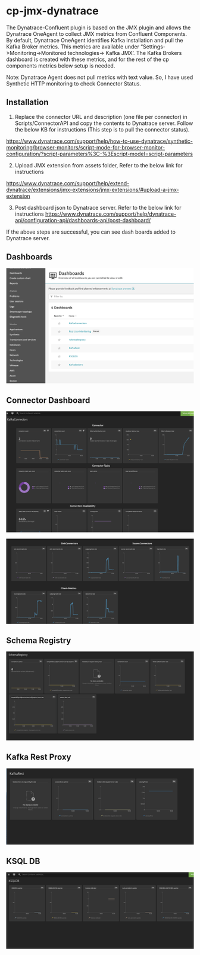 # cp-jmx-dynatrace
The Dynatrace-Confluent plugin is based on the JMX plugin and allows the 
Dynatrace OneAgent to collect JMX metrics from Confluent Components.
By default, Dynatrace OneAgent identifies Kafka installation and pull the Kafka Broker metrics. This metrics are available under “Settings->Monitoring->Monitored technologies-> Kafka JMX’. The Kafka Brokers dashboard is created with these metrics, and for the rest of the cp components metrics below setup is needed.

Note: Dynatrace Agent does not pull metrics with text value. So, I have used Synthetic HTTP monitoring to check Connector Status.

## Installation

1.	Replace the connector URL and description (one file per connector) in Scripts/ConnectorAPI and copy the contents to Dynatrace server. Follow the below KB for instructions (This step is to pull the connector status).

https://www.dynatrace.com/support/help/how-to-use-dynatrace/synthetic-monitoring/browser-monitors/script-mode-for-browser-monitor-configuration/?script-parameters%3C-%3Escript-model=script-parameters


2.	Upload JMX extension from assets folder, Refer to the below link for instructions

https://www.dynatrace.com/support/help/extend-dynatrace/extensions/jmx-extensions/jmx-extensions/#upload-a-jmx-extension

3.	Post dashboard json to Dynatrace server. Refer to the below link for instructions
https://www.dynatrace.com/support/help/dynatrace-api/configuration-api/dashboards-api/post-dashboard/

If the above steps are successful, you can see dash boards added to Dynatrace server.

## Dashboards
![Dash boards](/images/Dashboards.png)

## Connector Dashboard

![Connectors Monitoring Dashboard](/images/Connectors.png)

![Connectors Monitoring Dashboard](/images/Connectors-1.png)


## Schema Registry

![Schema Registry Monitoring Dashboard](/images/SR.png)


## Kafka Rest Proxy

![Kafka Resct Proxy Monitoring Dashboard](/images/KafkaRest.png)


## KSQL DB

![KSQL DB Monitoring Dashboard](/images/KsqlDB.png)
